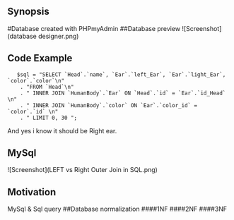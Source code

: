 ## Synopsis

#Database created with PHPmyAdmin
##Database preview
![Screenshot](database designer.png)

## Code Example
```
   $sql = "SELECT `Head`.`name`, `Ear`.`left_Ear`, `Ear`.`light_Ear`, `color`.`color`\n"
    . "FROM `Head`\n"
    . " INNER JOIN `HumanBody`.`Ear` ON `Head`.`id` = `Ear`.`id_Head` \n"
    . " INNER JOIN `HumanBody`.`color` ON `Ear`.`color_id` = `color`.`id` \n"
    . " LIMIT 0, 30 ";
```
And yes i know it should be Right ear.
## MySql
![Screenshot](LEFT vs Right Outer Join in SQL.png)
## Motivation

MySql & Sql query 
##Database normalization
####1NF 
####2NF 
####3NF
